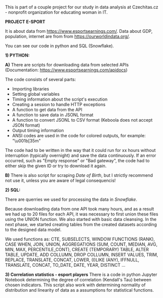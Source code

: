 This is part of a couple project for our study in data analysis at Czechitas.cz - nonprofit organization for educating woman in IT.

**PROJECT E-SPORT**

It is about data from https://www.esportsearnings.com/.
Data about GDP, population, internet are from from https://ourworldindata.org/.

You can see our code in python and SQL (Snowflake).

**1) PYTHON:**

**A)** There are scripts for downloading data from selected APIs (Documentation: https://www.esportsearnings.com/apidocs)

The code consists of several parts:
- Importing libraries
- Setting global variables
- Timing information about the script's execution
- Creating a session to handle HTTP exceptions
- A function to get data from the API
- A function to save data in JSONL format
- A function to convert JSONL to CSV format (Keboola does not accept JSON format)
- Output timing information
- ANSI codes are used in the code for colored outputs, for example: "\u001b[35m"

The code had to be written in the way that it could run for xx hours without interruption (typically overnight) and save the data continuously. If an error occurred, such as "Empty response" or "Bad gateway", the code had to either skip the given ID or try to download it again.

**B)** There is also script for scraping _Date of Birth_, but I strictly recommend not use it, unless you are aware of legal consequencis!

**2) SQL:**

There are querries we used for processing the data in _Snowflake_.

Because downloading data from one API took many hours, and as a result we had up to 20 files for each API, it was necessary to first union these files using the UNION function. We also started with basic data cleansing.
In the next phase, we started creating tables from the created datasets according to the designed data model.

We used functions as: CTE, SUBSELECTS, WINDOW FUNCTIONS (RANK), CASE WHEN, JOIN, UNION, AGGREGATIONS (SUM, COUNT, MEDIAN, AVG, MIN, MAX, PERCENTILE_CONT), CREATE (TEMPORARY) TABLE, ALTER TABLE,  UPDATE, ADD COLLUMN, DROP COLLUMN, INSERT VALUES, TRIM, REPLACE, TRANSLATE, CONCAT, LOWER, (I)LIKE (ANY), IFFNULL, TRANSLATE, CONCAT, TO_DATE, DATE, YEAR, DISTINCT ...

**3) Correlation statistics - esport players**
There is a code in python Jupyter Notebook determining the degree of correlation (Kendall's Tau) between chosen indicators. This script also work with determining normality of distribution and linearity of data as a assumptions for statistical functions.